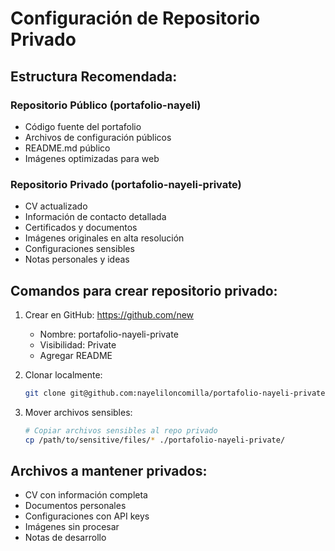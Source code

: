 # Configuración de Repositorio Privado

## Estructura Recomendada:

### Repositorio Público (portafolio-nayeli)
- Código fuente del portafolio
- Archivos de configuración públicos
- README.md público
- Imágenes optimizadas para web

### Repositorio Privado (portafolio-nayeli-private)
- CV actualizado
- Información de contacto detallada
- Certificados y documentos
- Imágenes originales en alta resolución
- Configuraciones sensibles
- Notas personales y ideas

## Comandos para crear repositorio privado:

1. Crear en GitHub: https://github.com/new
   - Nombre: portafolio-nayeli-private
   - Visibilidad: Private
   - Agregar README

2. Clonar localmente:
   ```bash
   git clone git@github.com:nayeliloncomilla/portafolio-nayeli-private.git
   ```

3. Mover archivos sensibles:
   ```bash
   # Copiar archivos sensibles al repo privado
   cp /path/to/sensitive/files/* ./portafolio-nayeli-private/
   ```

## Archivos a mantener privados:
- CV con información completa
- Documentos personales
- Configuraciones con API keys
- Imágenes sin procesar
- Notas de desarrollo